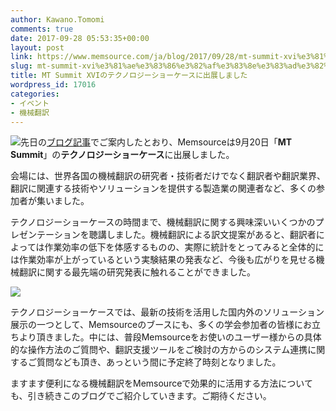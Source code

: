 ```yaml
---
author: Kawano.Tomomi
comments: true
date: 2017-09-28 05:53:35+00:00
layout: post
link: https://www.memsource.com/ja/blog/2017/09/28/mt-summit-xvi%e3%81%ae%e3%83%86%e3%82%af%e3%83%8e%e3%83%ad%e3%82%b8%e3%83%bc%e3%82%b7%e3%83%a7%e3%83%bc%e3%82%b1%e3%83%bc%e3%82%b9%e3%81%ab%e5%87%ba%e5%b1%95%e3%81%97%e3%81%be%e3%81%97%e3%81%9f/
slug: mt-summit-xvi%e3%81%ae%e3%83%86%e3%82%af%e3%83%8e%e3%83%ad%e3%82%b8%e3%83%bc%e3%82%b7%e3%83%a7%e3%83%bc%e3%82%b1%e3%83%bc%e3%82%b9%e3%81%ab%e5%87%ba%e5%b1%95%e3%81%97%e3%81%be%e3%81%97%e3%81%9f
title: MT Summit XVIのテクノロジーショーケースに出展しました
wordpress_id: 17016
categories:
- イベント
- 機械翻訳
---
```




[![](https://www.memsource.com/wp-content/uploads/2017/09/MT-Summit-in-Japan-01-300x211.jpg)](https://www.memsource.com/wp-content/uploads/2017/09/MT-Summit-in-Japan-01.jpg)先日の[ブログ記事](https://www.memsource.com/ja/blog/2017/09/12/mt-summit-xvi-jp/)でご案内したとおり、Memsourceは9月20日「**MT Summit**」の**テクノロジーショーケース**に出展しました。

会場には、世界各国の機械翻訳の研究者・技術者だけでなく翻訳者や翻訳業界、翻訳に関連する技術やソリューションを提供する製造業の関連者など、多くの参加者が集いました。

<!-- more -->

テクノロジーショーケースの時間まで、機械翻訳に関する興味深いいくつかのプレゼンテーションを聴講しました。機械翻訳による訳文提案があると、翻訳者によっては作業効率の低下を体感するものの、実際に統計をとってみると全体的には作業効率が上がっているという実験結果の発表など、今後も広がりを見せる機械翻訳に関する最先端の研究発表に触れることができました。

[![](https://www.memsource.com/wp-content/uploads/2017/09/MT-Summit-02-300x219.jpg)](https://www.memsource.com/wp-content/uploads/2017/09/MT-Summit-02.jpg)








テクノロジーショーケースでは、最新の技術を活用した国内外のソリューション展示の一つとして、Memsourceのブースにも、多くの学会参加者の皆様にお立ちより頂きました。中には、普段Memsourceをお使いのユーザー様からの具体的な操作方法のご質問や、翻訳支援ツールをご検討の方からのシステム連携に関するご質問なども頂き、あっという間に予定終了時刻となりました。

ますます便利になる機械翻訳をMemsourceで効果的に活用する方法についても、引き続きこのブログでご紹介していきます。ご期待ください。


